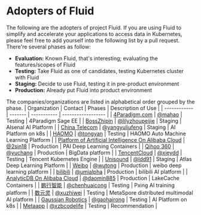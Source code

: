 # Adopters of Fluid 

The following are the adopters of project Fluid. If you are using Fluid to simplify and accelerate your applications to access data in Kubernetes, please feel free to add yourself into the following list by a pull request. There're several phases as follow:

* **Evaluation:** Known Fluid, that's interesting; evaluating the features/scopes of Fluid
* **Testing:** Take Fluid as one of candidates, testing Kubernetes cluster with Fluid
* **Staging:** Decide to use Fluid, testing it in pre-product environment
* **Production:** Already put Fluid into product environment

The companies/organizations are listed in alphabetical order grouped by the phase.
| Organization | Contact | Phases      | Description of Use |
| ------------ | ------- | ----------- | ------------------ |
| [4Paradigm.com](http://www.4paradigm.com/)  | [@mahao](mahao@4paradigm.com) | Testing | 4Paradigm Sage EE |
| [BossZhipin](https://www.zhipin.com/)  | [@lilyzhoupeijie](zhoupeijie@kanzhun.com) | Staging | Alsenal AI Platform |
| [China Telecom](https://www.chinatelecom-h.com/en/global/home.php) | [@yangyuliufeng](qiulingwei.js@chinatelecom.cn) | Staging | AI Platform on k8s |
| [HAOMO](http://haomo.ai/)  | [@tongyan](tongyan@haomo.ai) | Testing | HAOMO Auto Machine Learning Platform |
| [Platform of Artificial Intelligence On Alibaba Cloud](https://www.aliyun.com/product/bigdata/product/learn)  | [@2sin18](yuanman.ym@alibaba-inc.com) | Production  | PAI Deep Learning Containers |
| [Qihoo 360](http://www.360.cn/)  | [@yuchang](https://github.com/70data) | Production | BigData platform |
| [TencentCloud](https://cloud.tencent.com/)  | [@xieydd](chrisydxie@tencent.com) | Testing | Tencent Kubernetes Engine |
| [Unisound](https://www.unisound.com/)  | [@ldd91](lvdongdong@unisound.com) | Staging | Atlas Deep Learning Platform |
| [Weibo](http://www.weibo.com/)  | [@wutong](wutong6@staff.weibo.com) | Production | weibo deep learning platform |
| [bilibili](http://www.bilibili.com/)  | [@umialpha](lilei06@bilibili.com) | Production | bilibili AI platform |
| [AnalyticDB On Alibaba Cloud](https://www.aliyun.com/product/ApsaraDB/ads)  | [@daomin885](jiebin.cjb@alibaba-inc.com) | Production | LakeCache Containers |
| [鹏行智能](https://www.pxing.com/)  | [@chenhuaicong](chenhc@pxing.com) | Testing | Pxing AI training platform |
| [数元灵](https://www.dmetasoul.com/)  | [@xuzhiwei](xuzw@dmetasoul.com) | Testing | MetaSpore distributed multimodal AI platform |
| [Gaussian Robotics](https://www.gaussianrobotics.com/)  | [@gaohairong](gaohairong@gs-robot.com) | Testing | AI Platform on k8s |
| [Metaapp](https://www.metaapp.cn/)  | [@xzbcodelife](xzbzxcasdf@163.com) | Testing | Recommendation |
